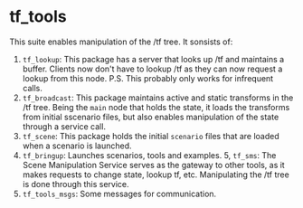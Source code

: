 # tf_tools

This suite enables manipulation of the /tf tree. It sonsists of:
1. `tf_lookup`: This package has a server that looks up /tf and maintains a buffer. Clients now don't have to lookup /tf as they can now request a lookup from this node. P.S. This probably only works for infrequent calls.
2. `tf_broadcast`: This package maintains active and static transforms in the /tf tree. Being the `main` node that holds the state, it loads the transforms from initial sscenario files, but also enables manipulation of the state through a service call.
3. `tf_scene`: This package holds the initial `scenario` files that are loaded when a scenario is launched.
4. `tf_bringup`: Launches scenarios, tools and examples.
5, `tf_sms`: The Scene Manipulation Service serves as the gateway to other tools, as it makes requests to change state, lookup tf, etc. Manipulating the /tf tree is done through this service.
6. `tf_tools_msgs`: Some messages for communication.

